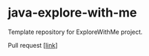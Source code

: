 # java-explore-with-me
Template repository for ExploreWithMe project.

Pull request [[link](https://github.com/MaricTheirin/java-explore-with-me/pull/5)]
